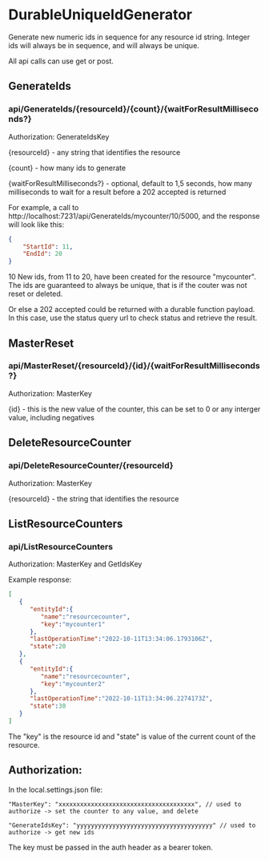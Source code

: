 # DurableUniqueIdGenerator
Generate new numeric ids in sequence for any resource id string. Integer ids will always be in sequence, and will always be unique.

All api calls can use get or post.

## GenerateIds

### api/GenerateIds/{resourceId}/{count}/{waitForResultMilliseconds?}

Authorization: GenerateIdsKey

{resourceId} - any string that identifies the resource

{count} - how many ids to generate

{waitForResultMilliseconds?} - optional, default to 1,5 seconds, how many milliseconds to wait for a result before a 202 accepted is returned

For example, a call to http://localhost:7231/api/GenerateIds/mycounter/10/5000, and the response will look like this:
```json
{
    "StartId": 11,
    "EndId": 20
}
```
10 New ids, from 11 to 20, have been created for the resource "mycounter". The ids are guaranteed to always be unique, that is if the couter was not reset or deleted.

Or else a 202 accepted could be returned with a durable function payload. In this case, use the status query url to check status and retrieve the result.

## MasterReset

### api/MasterReset/{resourceId}/{id}/{waitForResultMilliseconds?}

Authorization: MasterKey

{id} - this is the new value of the counter, this can be set to 0 or any interger value, including negatives

## DeleteResourceCounter

### api/DeleteResourceCounter/{resourceId}

Authorization: MasterKey

{resourceId} - the string that identifies the resource

## ListResourceCounters

### api/ListResourceCounters

Authorization: MasterKey and GetIdsKey

Example response:
```json
[
   {
      "entityId":{
         "name":"resourcecounter",
         "key":"mycounter1"
      },
      "lastOperationTime":"2022-10-11T13:34:06.1793106Z",
      "state":20
   },
   {
      "entityId":{
         "name":"resourcecounter",
         "key":"mycounter2"
      },
      "lastOperationTime":"2022-10-11T13:34:06.2274173Z",
      "state":30
   }
]
```
The "key" is the resource id and "state" is value of the current count of the resource.

## Authorization:

In the local.settings.json file:

    "MasterKey": "xxxxxxxxxxxxxxxxxxxxxxxxxxxxxxxxxxxxxx", // used to authorize -> set the counter to any value, and delete
    
    "GenerateIdsKey": "yyyyyyyyyyyyyyyyyyyyyyyyyyyyyyyyyyyyyy" // used to authorize -> get new ids
    
The key must be passed in the auth header as a bearer token.

